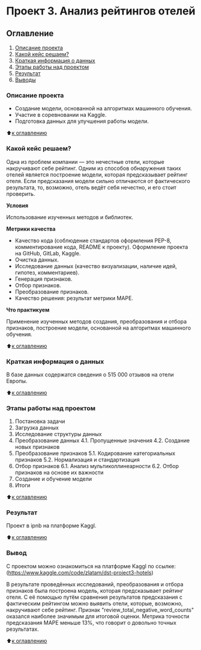# Проект 3. Анализ рейтингов отелей

## Оглавление
1. [ Описание проекта](https://github.com/medvzlata/sf_data_science/tree/main/Project_3#%D0%BE%D0%BF%D0%B8%D1%81%D0%B0%D0%BD%D0%B8%D0%B5-%D0%BF%D1%80%D0%BE%D0%B5%D0%BA%D1%82%D0%B0)
2. [ Какой кейс решаем?](https://github.com/medvzlata/sf_data_science/tree/main/Project_3#%D0%BA%D0%B0%D0%BA%D0%BE%D0%B9-%D0%BA%D0%B5%D0%B9%D1%81-%D1%80%D0%B5%D1%88%D0%B0%D0%B5%D0%BC)
3. [ Краткая информация о данных](https://github.com/medvzlata/sf_data_science/tree/main/Project_3#%D0%BA%D1%80%D0%B0%D1%82%D0%BA%D0%B0%D1%8F-%D0%B8%D0%BD%D1%84%D0%BE%D1%80%D0%BC%D0%B0%D1%86%D0%B8%D1%8F-%D0%BE-%D0%B4%D0%B0%D0%BD%D0%BD%D1%8B%D1%85)
4. [ Этапы работы над проектом](https://github.com/medvzlata/sf_data_science/tree/main/Project_3#%D1%8D%D1%82%D0%B0%D0%BF%D1%8B-%D1%80%D0%B0%D0%B1%D0%BE%D1%82%D1%8B-%D0%BD%D0%B0%D0%B4-%D0%BF%D1%80%D0%BE%D0%B5%D0%BA%D1%82%D0%BE%D0%BC)
5. [ Результат](https://github.com/medvzlata/sf_data_science/tree/main/Project_3#%D1%80%D0%B5%D0%B7%D1%83%D0%BB%D1%8C%D1%82%D0%B0%D1%82)
6. [ Выводы](https://github.com/medvzlata/sf_data_science/tree/main/Project_3#%D0%B2%D1%8B%D0%B2%D0%BE%D0%B4)

### Описание проекта
* Создание модели, основанной на алгоритмах машинного обучения.
* Участие в соревновании на Kaggle.
* Подготовка данных для улучшения работы модели.

:arrow_up:[к оглавлению](https://github.com/medvzlata/sf_data_science/tree/main/Project_3#%D0%BE%D0%B3%D0%BB%D0%B0%D0%B2%D0%BB%D0%B5%D0%BD%D0%B8%D0%B5)



### Какой кейс решаем?
Одна из проблем компании — это нечестные отели, которые накручивают себе рейтинг. Одним из способов обнаружения таких отелей является построение модели, которая предсказывает рейтинг отеля. Если предсказания модели сильно отличаются от фактического результата, то, возможно, отель ведёт себя нечестно, и его стоит проверить.

**Условия**

Использование изученных методов и библиотек.

**Метрики качества**

* Качество кода (соблюдение стандартов оформления PEP-8, комментирование кода, README к проекту). Оформление проекта на GitHub, GitLab, Kaggle.
* Очистка данных.
* Исследование данных (качество визуализации, наличие идей, гипотез, комментариев).
* Генерация признаков.
* Отбор признаков.
* Преобразование признаков.
* Качество решения: результат метрики MAPE.

**Что практикуем**

Применение изученных методов создания, преобразования и отбора признаков, построение модели, основанной на алгоритмах машинного обучения.

:arrow_up:[к оглавлению](https://github.com/medvzlata/sf_data_science/tree/main/Project_3#%D0%BE%D0%B3%D0%BB%D0%B0%D0%B2%D0%BB%D0%B5%D0%BD%D0%B8%D0%B5)



### Краткая информация о данных

В базе данных содержатся сведения о 515 000 отзывов на отели Европы.

:arrow_up:[к оглавлению](https://github.com/medvzlata/sf_data_science/tree/main/Project_3#%D0%BE%D0%B3%D0%BB%D0%B0%D0%B2%D0%BB%D0%B5%D0%BD%D0%B8%D0%B5)



### Этапы работы над проектом
1. Постановка задачи
2. Загрузка данных
3. Исследование структуры данных
4. Преобразование данных
 4.1. Пропущенные значения
 4.2. Создание новых признаков
5. Преобразование признаков
 5.1. Кодирование категориальных признаков
 5.2. Нормализация и cтандартизация
6. Отбор признаков
 6.1. Анализ мультиколлинеарности
 6.2. Отбор признаков на основе их важности
7. Создание и обучение модели
8. Итоги

:arrow_up:[к оглавлению](https://github.com/medvzlata/sf_data_science/tree/main/Project_3#%D0%BE%D0%B3%D0%BB%D0%B0%D0%B2%D0%BB%D0%B5%D0%BD%D0%B8%D0%B5)



### Результат
Проект в ipnb на платформе Kaggl.

:arrow_up:[к оглавлению](https://github.com/medvzlata/sf_data_science/tree/main/Project_3#%D0%BE%D0%B3%D0%BB%D0%B0%D0%B2%D0%BB%D0%B5%D0%BD%D0%B8%D0%B5)


### Вывод
С проектом можно ознакомиться на платформе Kaggl по ссылке: (https://www.kaggle.com/code/zlatam/dst-project3-hotels)

В результате проведённых исследований, преобразования и отбора признаков была построена модель, которая предсказывает рейтинг отеля. С её помощью путём сравнения результатов предсказания с фактическим рейтингом можно выявить отели, которые, возможно, накручивают себе рейтинг. Признак "review_total_negative_word_counts" оказался наиболее значимым для итоговой оценки. Метрика точности предсказания MAPE меньше 13%, что говорит о довольно точных результатах.

:arrow_up:[к оглавлению](https://github.com/medvzlata/sf_data_science/tree/main/Project_3#%D0%BE%D0%B3%D0%BB%D0%B0%D0%B2%D0%BB%D0%B5%D0%BD%D0%B8%D0%B5)